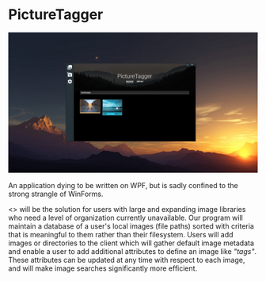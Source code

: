# PictureTagger

![concept](Concept.png)

An application dying to be written on WPF, but is sadly confined to the strong strangle of WinForms.

<<final name here>> will be the solution for users with large and expanding image libraries who need a level of organization currently unavailable. Our program will maintain a database of a user's local images (file paths) sorted with criteria that is meaningful to them rather than their filesystem. 
Users will add images or directories to the client which will gather default image metadata and enable a user to add additional attributes to define an image like *"tags"*. These attributes can be updated at any time with respect to each image, and will make image searches significantly more efficient.
